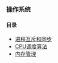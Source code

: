 ### 操作系统
#### 目录
* [进程互斥和同步](https://github.com/skp-ops/coding_interviews/blob/main/%E6%93%8D%E4%BD%9C%E7%B3%BB%E7%BB%9F/%E8%BF%9B%E7%A8%8B%E4%BA%92%E6%96%A5%E5%92%8C%E5%90%8C%E6%AD%A5.md)
* [CPU调度算法](https://github.com/skp-ops/coding_interviews/blob/main/%E6%93%8D%E4%BD%9C%E7%B3%BB%E7%BB%9F/CPU%E8%B0%83%E5%BA%A6%E7%AE%97%E6%B3%95.md)
* [内存管理](https://github.com/skp-ops/coding_interviews/blob/main/%E6%93%8D%E4%BD%9C%E7%B3%BB%E7%BB%9F/%E5%86%85%E5%AD%98%E7%AE%A1%E7%90%86%E3%80%81%E5%9C%B0%E5%9D%80%E7%A9%BA%E9%97%B4%E3%80%81%E8%99%9A%E6%8B%9F%E7%A9%BA%E9%97%B4.md)